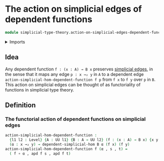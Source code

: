 # The action on simplicial edges of dependent functions

```agda
module simplicial-type-theory.action-on-simplicial-edges-dependent-functions where
```

<details><summary>Imports</summary>

```agda
open import foundation.action-on-identifications-dependent-functions
open import foundation.action-on-identifications-functions
open import foundation.constant-maps
open import foundation.dependent-pair-types
open import foundation.equality-cartesian-product-types
open import foundation.equality-dependent-pair-types
open import foundation.function-types
open import foundation.identity-types
open import foundation.universe-levels

open import simplicial-type-theory.dependent-simplicial-edges
open import simplicial-type-theory.simplicial-edges
```

</details>

## Idea

Any dependent function `f : (x : A) → B x` preserves
[simplicial edges](simplicial-type-theory.simplicial-edges.md), in the sense
that it maps any edge `p : x →₂ y` in `A` to a dependent edge
`action-simplicial-hom-dependent-function f p` from `f x` to `f y` over `p` in
`B`. This action on simplicial edges can be thought of as functoriality of
functions in simplicial type theory.

## Definition

### The functorial action of dependent functions on simplicial edges

```agda
action-simplicial-hom-dependent-function :
  {l1 l2 : Level} {A : UU l1} {B : A → UU l2} (f : (x : A) → B x) {x y : A} →
  (α : x →₂ y) → dependent-simplicial-hom B α (f x) (f y)
action-simplicial-hom-dependent-function f (α , s , t) =
  ( f ∘ α , apd f s , apd f t)
```
